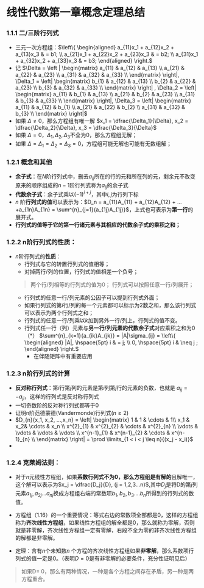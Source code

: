 # 线性代数第一章概念定理总结


### 1.1.1 二/三阶行列式 

- 三元一次方程组：$\left\{ \begin{aligned} a_{11}x_1 + a_{12}x_2 + a_{13}x_3 & = b1; \\ a_{21}x_1 + a_{22}x_2 + a_{23}x_3 &  = b2; \\ a_{31}x_1 + a_{32}x_2 + a_{33}x_3 &  = b3; \end{aligned} \right.$
- 记 $\Delta = \left | \begin{matrix}
a_{11} & a_{12} & a_{13} \\
a_{21} & a_{22} & a_{23} \\
a_{31} & a_{32} & a_{33} \\
\end{matrix} \right|, \Delta_1 = \left| \begin{matrix}
b_{1} & a_{12} & a_{13} \\
b_{2} & a_{22} & a_{23} \\
b_{3} & a_{32} & a_{33} \\
\end{matrix} \right| , \Delta_2 = \left| \begin{matrix}
a_{11} & b_{1} & a_{13} \\
a_{21} & b_{2} & a_{23} \\
a_{31} & b_{3} & a_{33} \\
\end{matrix} \right|, \Delta_3 = \left| \begin{matrix}
a_{11} & a_{12}  & b_{1} \\
a_{21} & a_{22}  & b_{2} \\
a_{31} & a_{32}  & b_{3} \\
\end{matrix} \right|$
- 如果 $\Delta \neq 0$，那么方程组有唯一解 $x_1 = \dfrac{\Delta_1}{\Delta}, x_2 = \dfrac{\Delta_2}{\Delta}, x_3 = \dfrac{\Delta_3}{\Delta}$
- 如果 $\Delta = 0$，$\Delta_1, \Delta_2, \Delta_3$不全为0，那么方程组无解；
- 如果 $\Delta = \Delta_1 = \Delta_2 = \Delta_3 = 0$，方程组可能无解也可能有无数组解；
### 1.2.1 概念和其他
- **余子式**：在$N$阶行列式中，删去$a_{ij}$所在的行的元和所在列的元，剩余元不改变原来的顺序组成的$n - 1$阶行列式称为$a_{ij}$的余子式
- **代数余子式**：余子式乘以$(-1)^{i+j}$，其中$i,j$为行列下标
- $n$ 阶**行列式的值**可以表示为：$D_n = a_{11}A_{11} + a_{12}A_{12} + ... +a_{1n}A_{1n} = \sum^{n}_{j=1}{a_{1j}A_{1j}}$，上式也可表示为**第一行**的展开式。
- **行列式的值等于它的第一行诸元素与其相应的代数余子式的乘积之和；**


### 1.2.2 n阶行列式的性质：
- $n$阶行列式的**性质**：
    - 行列式与它的转置行列式的值相等；
    - 对掉两行/列的位置，行列式的值相差一个负号；
    > 两个行/列相等的行列式的值为0；
    > 行列式可以按照任意一行/列展开；
    - 行列式的任意一行/列元素的公因子可以提到行列式外面；
    - 如果行列式的第$i$行/列的每一个元素都可以标示为2数之和，那么该行列式可以表示为两个行列式之和；
    - 行列式的任意一行/列乘以$k$加到另外一行/列上，行列式的值不变。
    - 行列式任一行（列）元素与**另一行/列元素的代数余子式**对应乘积之和为0（*） $\sum^{n}_{k=1}{a_{ik}A_{jk}} = |A|\sigma_{ij}  = \left\{ \begin{aligned} |A|, \hspace{5pt} i & = j; \\ 0, \hspace{5pt} i & \neq j ; \end{aligned} \right.$ 
      - 在伴随矩阵中有重要应用



### 1.2.3 n阶行列式的计算
- **反对称行列式**：第$i$行第$j$列的元素是第$i$列第$j$行的元素的负数，也就是 $a_{ij} = -a_{ji}$，这样的行列式是反对称行列式
- 一切奇数阶的反对称行列式都等于0
- 证明n阶范德蒙德(Vandermonde)行列式($n \geq 2$)
- $D_{n}{x_1, x_2, ...,x_n} = \left| \begin{matrix} 1 & 1 & \cdots & 1\\
  x_1 & x_2& \cdots & x_n \\ 
  x^{2}_{1} & x^{2}_{2} & \cdots & x^{2}_{n} \\ 
  \vdots & \vdots & \vdots & \vdots \\ 
  x^{n-1}_{1} & x^{n-1}_{2} & \cdots & x^{n-1}_{n} \\
  \end{matrix} \right| = \prod \limits_{1 < i < j \leq n}{(x_j - x_i)}$
- 


### 1.2.4 克莱姆法则：
- 对于$n$元线性方程组，如果**系数行列式不为0，那么方程组是有解的**且解唯一，这个解可以表示为$x_j = \dfrac{D_j}{D}, (j = 1,2,3...n)$,其中$D_j$是将D的第$j$列元素$a_{1j}, a_{2j}...a_{nj}$换成方程组右端的常数项$b_1, b_2, b_3....b_n$所得到的行列式的数值。

- 方程组（1.16）的一个重要情况：等式右边的常数项全部都是0，这样的方程组称为**齐次线性方程组**，如果线性方程组的解全都是0，那么就称为零解，否则就是非零解，齐次线性方程组一定有零解，右段不全为零的非齐次线性方程组的解都是非零解。

- 定理：含有$n$个未知数$n$ 个方程的齐次线性方程组如果**非零解**，那么系数项行列式的值一定是0。（表明$D = 0$是有非零解的必要条件，充分性证明见后）

> 如果D= 0，那么有两种情况，一种是各个方程之间存在矛盾，另一种是两方程重合。


